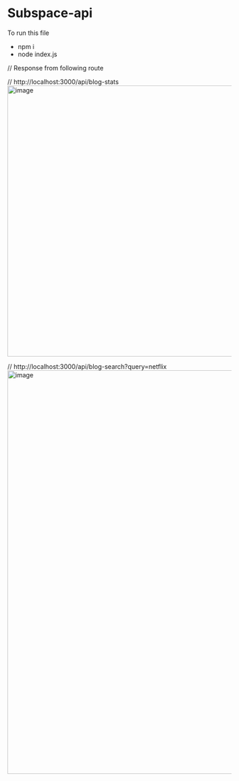 # Subspace-api

To run this file 

- npm i 
- node index.js



// Response  from  following route

// http://localhost:3000/api/blog-stats
<img width="609" alt="image" src="https://github.com/s2ahil/subspace-api/assets/101473078/015fccce-65d8-4b40-98c2-9e354194817c">

// http://localhost:3000/api/blog-search?query=netflix
<img width="907" alt="image" src="https://github.com/s2ahil/subspace-api/assets/101473078/7e400324-508b-450b-b99e-8a066f6bed60">



